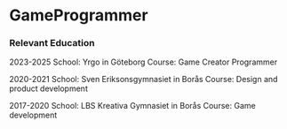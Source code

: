 # GameProgrammer

### Relevant Education
2023-2025 School: Yrgo in Göteborg
Course: Game Creator Programmer


2020-2021 School: Sven Eriksonsgymnasiet in Borås
Course: Design and product development


2017-2020 School: LBS Kreativa Gymnasiet in Borås
Course: Game development
